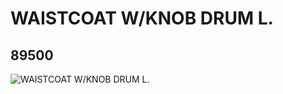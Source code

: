 # WAISTCOAT W/KNOB DRUM L.
## 89500
![WAISTCOAT W/KNOB DRUM L.](https://lc-www-live-s.legocdn.com/media/bricks/5/2/4578230.jpg)